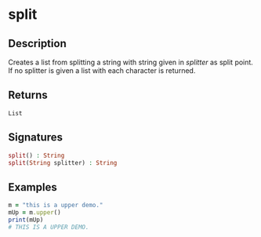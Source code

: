 # split

## Description

Creates a list from splitting a string with string given in *splitter* as split point. If no splitter is given a list with each character is returned.

## Returns

`List`

## Signatures

```php
split() : String
split(String splitter) : String
```

## Examples

```ruby
m = "this is a upper demo."
mUp = m.upper()
print(mUp)
# THIS IS A UPPER DEMO.
```